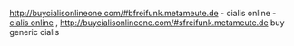 http://buycialisonlineone.com/#bfreifunk.metameute.de - cialis online - <a href=http://buycialisonlineone.com/#afreifunk.metameute.de>cialis online</a> , http://buycialisonlineone.com/#sfreifunk.metameute.de buy generic cialis